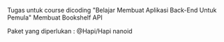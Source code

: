 Tugas untuk course dicoding "Belajar Membuat Aplikasi Back-End Untuk Pemula"
Membuat Bookshelf API

Paket yang diperlukan :
@Hapi/Hapi
nanoid

